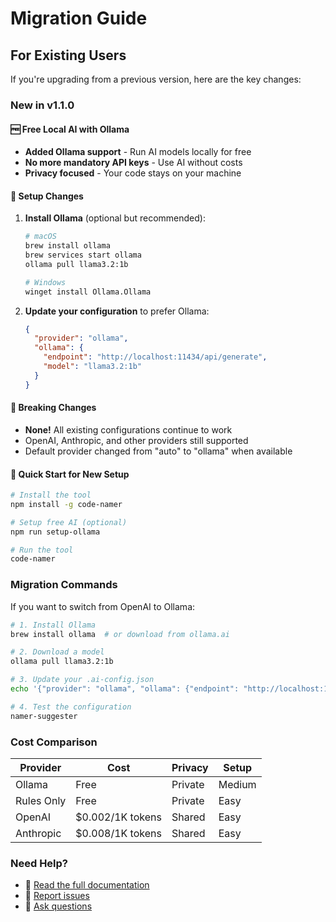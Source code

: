 # Migration Guide

## For Existing Users

If you're upgrading from a previous version, here are the key changes:

### New in v1.1.0

#### 🆓 Free Local AI with Ollama

- **Added Ollama support** - Run AI models locally for free
- **No more mandatory API keys** - Use AI without costs
- **Privacy focused** - Your code stays on your machine

#### 🔧 Setup Changes

1. **Install Ollama** (optional but recommended):

   ```bash
   # macOS
   brew install ollama
   brew services start ollama
   ollama pull llama3.2:1b

   # Windows
   winget install Ollama.Ollama
   ```

2. **Update your configuration** to prefer Ollama:
   ```json
   {
     "provider": "ollama",
     "ollama": {
       "endpoint": "http://localhost:11434/api/generate",
       "model": "llama3.2:1b"
     }
   }
   ```

#### 🔄 Breaking Changes

- **None!** All existing configurations continue to work
- OpenAI, Anthropic, and other providers still supported
- Default provider changed from "auto" to "ollama" when available

#### 🚀 Quick Start for New Setup

```bash
# Install the tool
npm install -g code-namer

# Setup free AI (optional)
npm run setup-ollama

# Run the tool
code-namer
```

### Migration Commands

If you want to switch from OpenAI to Ollama:

```bash
# 1. Install Ollama
brew install ollama  # or download from ollama.ai

# 2. Download a model
ollama pull llama3.2:1b

# 3. Update your .ai-config.json
echo '{"provider": "ollama", "ollama": {"endpoint": "http://localhost:11434/api/generate", "model": "llama3.2:1b"}}' > .ai-config.json

# 4. Test the configuration
namer-suggester
```

### Cost Comparison

| Provider   | Cost             | Privacy | Setup  |
| ---------- | ---------------- | ------- | ------ |
| Ollama     | Free             | Private | Medium |
| Rules Only | Free             | Private | Easy   |
| OpenAI     | $0.002/1K tokens | Shared  | Easy   |
| Anthropic  | $0.008/1K tokens | Shared  | Easy   |

### Need Help?

- 📖 [Read the full documentation](README.md)
- 🐛 [Report issues](https://github.com/juandape/code-namer/issues)
- 💬 [Ask questions](https://github.com/juandape/code-namer/discussions)
